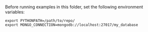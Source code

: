Before running examples in this folder, set the following environment variables:

    export PYTHONPATH=/path/to/repo/
    export MONGO_CONNECTION=mongodb://localhost:27017/my_database